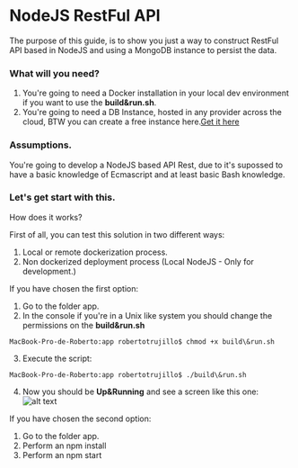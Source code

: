 # NodeJS RestFul API

The purpose of this guide, is to show you just a way to construct RestFul API based in NodeJS and using a MongoDB instance to persist the data.


### What will you need?

1. You're going to need a Docker installation in your local dev environment if you want to use the **build&run.sh**.
2. You're going to need a DB Instance, hosted in any provider across the cloud, BTW you can create a free instance here.[Get it here](https://mlab.com/)


### Assumptions.

You're going to develop a NodeJS based API Rest, due to it's supossed to have a basic knowledge of Ecmascript and at least basic Bash knowledge.

### Let's get start with this.

How does it works?

First of all, you can test this solution in two different ways:
1. Local or remote dockerization process.
2. Non dockerized deployment process (Local NodeJS - Only for development.)

If you have chosen the first option:
1. Go to the folder app.
2. In the console if you're in a Unix like system you should change the permissions on the **build&run.sh**
```console
MacBook-Pro-de-Roberto:app robertotrujillo$ chmod +x build\&run.sh 
```
3. Execute the script:
```console
MacBook-Pro-de-Roberto:app robertotrujillo$ ./build\&run.sh
```
4. Now you should be **Up&Running** and see a screen like this one:
![alt text](https://github.com/rkobismarck/node-js/blob/media-content/docker-nodejs-1.png "Docker Container Running")

If you have chosen the second option:
1. Go to the folder app.
2. Perform an npm install
3. Perform an npm start

